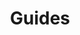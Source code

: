 ---
title: Guides
description: Open source program management best practices for organizations
weight: 10
aliases:
- /guides
---